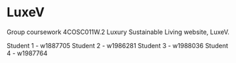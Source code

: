 # LuxeV
 Group coursework 4COSC011W.2 Luxury Sustainable Living website, LuxeV.

Student 1 - w1887705
Student 2 - w1986281
Student 3 - w1988036
Student 4 - w1987764
